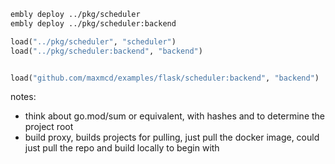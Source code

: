 


```bash
embly deploy ../pkg/scheduler
embly deploy ../pkg/scheduler:backend
```

```python
load("../pkg/scheduler", "scheduler")
load("../pkg/scheduler:backend", "backend")


load("github.com/maxmcd/examples/flask/scheduler:backend", "backend")
```

notes:
 - think about go.mod/sum or equivalent, with hashes and to determine the project root
 - build proxy, builds projects for pulling, just pull the docker image, could just pull the repo and build locally to begin with
